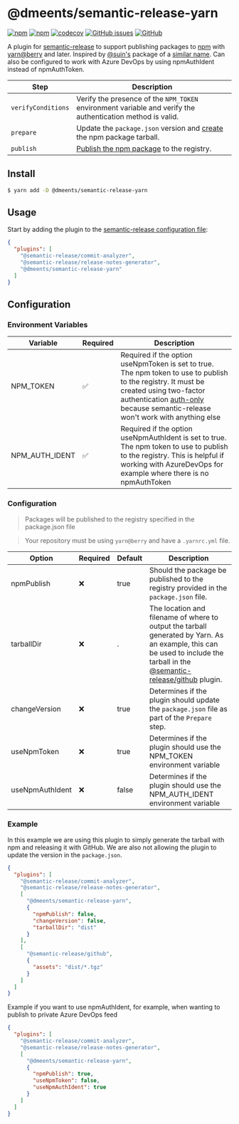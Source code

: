 # @dmeents/semantic-release-yarn

[![npm](https://img.shields.io/npm/v/@dmeents/semantic-release-yarn?style=flat)](https://www.npmjs.com/package/@dmeents/semantic-release-yarn)
[![npm](https://img.shields.io/npm/dw/@dmeents/semantic-release-yarn?style=flat)](https://www.npmjs.com/package/@dmeents/semantic-release-yarn)
[![codecov](https://codecov.io/gh/dmeents/semantic-release-yarn/branch/main/graph/badge.svg?token=cKCa19pY6e)](https://codecov.io/gh/dmeents/semantic-release-yarn)
[![GitHub issues](https://img.shields.io/github/issues/dmeents/semantic-release-yarn?style=flat)](https://github.com/dmeents/semantic-release-yarn/issues)
[![GitHub](https://img.shields.io/github/license/dmeents/semantic-release-yarn?style=flat)](https://github.com/dmeents/semantic-release-yarn/blob/main/LICENSE)

A plugin for [semantic-release](https://github.com/semantic-release/semantic-release) to support publishing packages
to [npm](https://www.npmjs.com/)
with [yarn@berry](https://github.com/yarnpkg/berry) and later. Inspired by [@suin's](https://github.com/suin)
package of a [similar name](https://github.com/suin/semantic-release-yarn).
Can also be configured to work with Azure DevOps by using npmAuthIdent instead of npmAuthToken.

| Step               | Description                                                                                                |
|--------------------|------------------------------------------------------------------------------------------------------------|
| `verifyConditions` | Verify the presence of the `NPM_TOKEN` environment variable and verify the authentication method is valid. |
| `prepare`          | Update the `package.json` version and [create](https://yarnpkg.com/cli/pack) the npm package tarball.      |
| `publish`          | [Publish the npm package](https://yarnpkg.com/cli/npm/publish) to the registry.                            |

## Install

```bash
$ yarn add -D @dmeents/semantic-release-yarn
```

## Usage

Start by adding the plugin to
the [semantic-release configuration file](https://github.com/semantic-release/semantic-release/blob/master/docs/usage/configuration.md#configuration):

```json
{
  "plugins": [
    "@semantic-release/commit-analyzer",
    "@semantic-release/release-notes-generator",
    "@dmeents/semantic-release-yarn"
  ]
}
```

## Configuration

### Environment Variables

| Variable       | Required | Description                                                                                                                                                                                                                                                                       |
|----------------|----------|-----------------------------------------------------------------------------------------------------------------------------------------------------------------------------------------------------------------------------------------------------------------------------------|
| NPM_TOKEN      | ✅        | Required if the option useNpmToken is set to true. The npm token to use to publish to the registry. It must be created using two-factor authentication [auth-only](https://docs.npmjs.com/about-two-factor-authentication) because semantic-release won't work with anything else |
| NPM_AUTH_IDENT | ✅        | Required if the option useNpmAuthIdent is set to true. The npm token to use to publish to the registry. This is helpful if working with AzureDevOps for example where there is no npmAuthToken                                                                                    |

### Configuration

> Packages will be published to the registry specified in the package.json file

> Your repository must be using `yarn@berry` and have a `.yarnrc.yml` file.

| Option          | Required | Default | Description                                                                                                                                                                                                              |
|-----------------|----------|---------|--------------------------------------------------------------------------------------------------------------------------------------------------------------------------------------------------------------------------|
| npmPublish      | ❌        | true    | Should the package be published to the registry provided in the `package.json` file.                                                                                                                                     |
| tarballDir      | ❌        | .       | The location and filename of where to output the tarball generated by Yarn. As an example, this can be used to include the tarball in the [@semantic-release/github](https://github.com/semantic-release/github) plugin. |
| changeVersion   | ❌        | true    | Determines if the plugin should update the `package.json` file as part of the `Prepare` step.                                                                                                                            |
| useNpmToken     | ❌        | true    | Determines if the plugin should use the NPM_TOKEN environment variable                                                                                                                                                   |
| useNpmAuthIdent | ❌        | false   | Determines if the plugin should use the NPM_AUTH_IDENT environment variable                                                                                                                                              |

### Example

In this example we are using this plugin to simply generate the tarball with npm and releasing it with GitHub. We are
also not allowing the plugin to update the version in the `package.json`.

```json
{
  "plugins": [
    "@semantic-release/commit-analyzer",
    "@semantic-release/release-notes-generator",
    [
      "@dmeents/semantic-release-yarn",
      {
        "npmPublish": false,
        "changeVersion": false,
        "tarballDir": "dist"
      }
    ],
    [
      "@semantic-release/github",
      {
        "assets": "dist/*.tgz"
      }
    ]
  ]
}
```

Example if you want to use npmAuthIdent, for example, when wanting to publish to private Azure DevOps feed

```json
{
  "plugins": [
    "@semantic-release/commit-analyzer",
    "@semantic-release/release-notes-generator",
    [
      "@dmeents/semantic-release-yarn",
      {
        "npmPublish": true,
        "useNpmToken": false,
        "useNpmAuthIdent": true
      }
    ]
  ]
}
```
